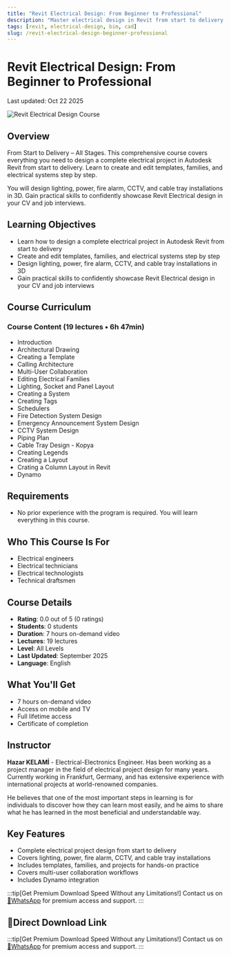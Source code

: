 ```yaml
---
title: "Revit Electrical Design: From Beginner to Professional"
description: "Master electrical design in Revit from start to delivery - all stages covered in this comprehensive course"
tags: [revit, electrical-design, bim, cad]
slug: /revit-electrical-design-beginner-professional
---
```


# Revit Electrical Design: From Beginner to Professional

Last updated: Oct 22 2025

![Revit Electrical Design Course](https://img-c.udemycdn.com/course/240x135/6831653_c8be.jpg)

## Overview

From Start to Delivery – All Stages. This comprehensive course covers everything you need to design a complete electrical project in Autodesk Revit from start to delivery. Learn to create and edit templates, families, and electrical systems step by step.

You will design lighting, power, fire alarm, CCTV, and cable tray installations in 3D. Gain practical skills to confidently showcase Revit Electrical design in your CV and job interviews.

## Learning Objectives

- Learn how to design a complete electrical project in Autodesk Revit from start to delivery
- Create and edit templates, families, and electrical systems step by step
- Design lighting, power, fire alarm, CCTV, and cable tray installations in 3D
- Gain practical skills to confidently showcase Revit Electrical design in your CV and job interviews

## Course Curriculum

### Course Content (19 lectures • 6h 47min)
- Introduction
- Architectural Drawing
- Creating a Template
- Calling Architecture
- Multi-User Collaboration
- Editing Electrical Families
- Lighting, Socket and Panel Layout
- Creating a System
- Creating Tags
- Schedulers
- Fire Detection System Design
- Emergency Announcement System Design
- CCTV System Design
- Piping Plan
- Cable Tray Design - Kopya
- Creating Legends
- Creating a Layout
- Crating a Column Layout in Revit
- Dynamo

## Requirements

- No prior experience with the program is required. You will learn everything in this course.

## Who This Course Is For

- Electrical engineers
- Electrical technicians
- Electrical technologists
- Technical draftsmen

## Course Details

- **Rating**: 0.0 out of 5 (0 ratings)
- **Students**: 0 students
- **Duration**: 7 hours on-demand video
- **Lectures**: 19 lectures
- **Level**: All Levels
- **Last Updated**: September 2025
- **Language**: English

## What You'll Get

- 7 hours on-demand video
- Access on mobile and TV
- Full lifetime access
- Certificate of completion

## Instructor

**Hazar KELAMİ** - Electrical-Electronics Engineer. Has been working as a project manager in the field of electrical project design for many years. Currently working in Frankfurt, Germany, and has extensive experience with international projects at world-renowned companies.

He believes that one of the most important steps in learning is for individuals to discover how they can learn most easily, and he aims to share what he has learned in the most beneficial and understandable way.

## Key Features

- Complete electrical project design from start to delivery
- Covers lighting, power, fire alarm, CCTV, and cable tray installations
- Includes templates, families, and projects for hands-on practice
- Covers multi-user collaboration workflows
- Includes Dynamo integration

:::tip[Get Premium Download Speed Without any Limitations!]
Contact us on [💬WhatsApp](https://wa.me/+8613237610083) for premium  access and support.
:::

## 🚀Direct Download Link

:::tip[Get Premium Download Speed Without any Limitations!]
Contact us on [💬WhatsApp](https://wa.me/+8613237610083) for premium  access and support.
:::
